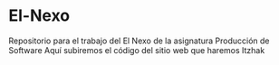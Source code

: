 # El-Nexo
Repositorio para el trabajo del El Nexo de la asignatura Producción de Software 
Aquí subiremos el código del sitio web que haremos
Itzhak
